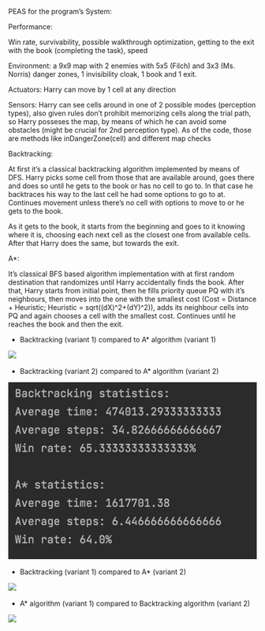 ﻿PEAS for the program’s System:

Performance:

Win rate, survivability, possible walkthrough optimization, getting to the exit with the book (completing the task), speed

Environment: a 9x9 map with 2 enemies with 5x5 (Filch) and 3x3 (Ms. Norris) danger zones, 1 invisibility cloak, 1 book and 1 exit.

Actuators: Harry can move by 1 cell at any direction

Sensors: Harry can see cells around in one of 2 possible modes (perception types), also given rules don’t prohibit memorizing cells along the trial path, so Harry posseses the map, by means of which he can avoid some obstacles (might be crucial for 2nd perception type). As of the code, those are methods like inDangerZone(cell) and different map checks

Backtracking:

At first it’s a classical backtracking algorithm implemented by means of DFS. Harry picks some cell from those that are available around, goes there and does so until he gets to the book or has no cell to go to. In that case he backtraces his way to the last cell he had some options to go to at. Continues movement unless there’s no cell with options to move to or he gets to the book.

As it gets to the book, it starts from the beginning and goes to it knowing where it is, choosing each next cell as the closest one from available cells. After that Harry does the same, but towards the exit.

A\*:

It’s classical BFS based algorithm implementation with at first random destination that randomizes until Harry accidentally finds the book. After that, Harry starts from initial point, then he fills priority queue PQ with it’s neighbours, then moves into the one with the smallest cost (Cost = Distance + Heuristic; Heuristic = sqrt((dX)^2+(dY)^2)), adds its neighbour cells into PQ and again chooses a cell with the smallest cost. Continues until he reaches the book and then the exit.

- Backtracking (variant 1) compared to A\* algorithm (variant 1)

![](Aspose.Words.26147265-cd18-4c21-9d87-61fdb89a98e4.001.png)

- Backtracking (variant 2) compared to A\* algorithm (variant 2)

![](Aspose.Words.26147265-cd18-4c21-9d87-61fdb89a98e4.002.jpeg)


- Backtracking (variant 1) compared to A\* (variant 2)

![](Aspose.Words.26147265-cd18-4c21-9d87-61fdb89a98e4.003.png)

- A\* algorithm (variant 1) compared to Backtracking algorithm (variant 2)

![](Aspose.Words.26147265-cd18-4c21-9d87-61fdb89a98e4.004.png)
